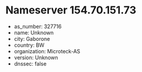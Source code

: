 # Nameserver 154.70.151.73

* as_number: 327716
* name: Unknown
* city: Gaborone
* country: BW
* organization: Microteck-AS
* version: Unknown
* dnssec: false
